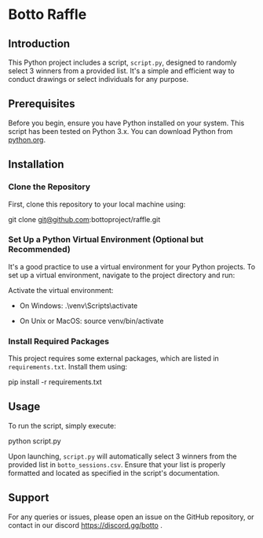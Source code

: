 # Botto Raffle

## Introduction
This Python project includes a script, `script.py`, designed to randomly select 3 winners from a provided list. It's a simple and efficient way to conduct drawings or select individuals for any purpose.

## Prerequisites
Before you begin, ensure you have Python installed on your system. This script has been tested on Python 3.x. You can download Python from [python.org](https://www.python.org/downloads/).

## Installation

### Clone the Repository
   
First, clone this repository to your local machine using:

git clone git@github.com:bottoproject/raffle.git


### Set Up a Python Virtual Environment (Optional but Recommended)

It's a good practice to use a virtual environment for your Python projects. To set up a virtual environment, navigate to the project directory and run:


Activate the virtual environment:

- On Windows:
.\venv\Scripts\activate

- On Unix or MacOS:
source venv/bin/activate


### Install Required Packages

This project requires some external packages, which are listed in `requirements.txt`. Install them using:

pip install -r requirements.txt


## Usage

To run the script, simply execute:

python script.py


Upon launching, `script.py` will automatically select 3 winners from the provided list in `botto_sessions.csv`. Ensure that your list is properly formatted and located as specified in the script's documentation.

## Support

For any queries or issues, please open an issue on the GitHub repository, or contact in our discord https://discord.gg/botto .

